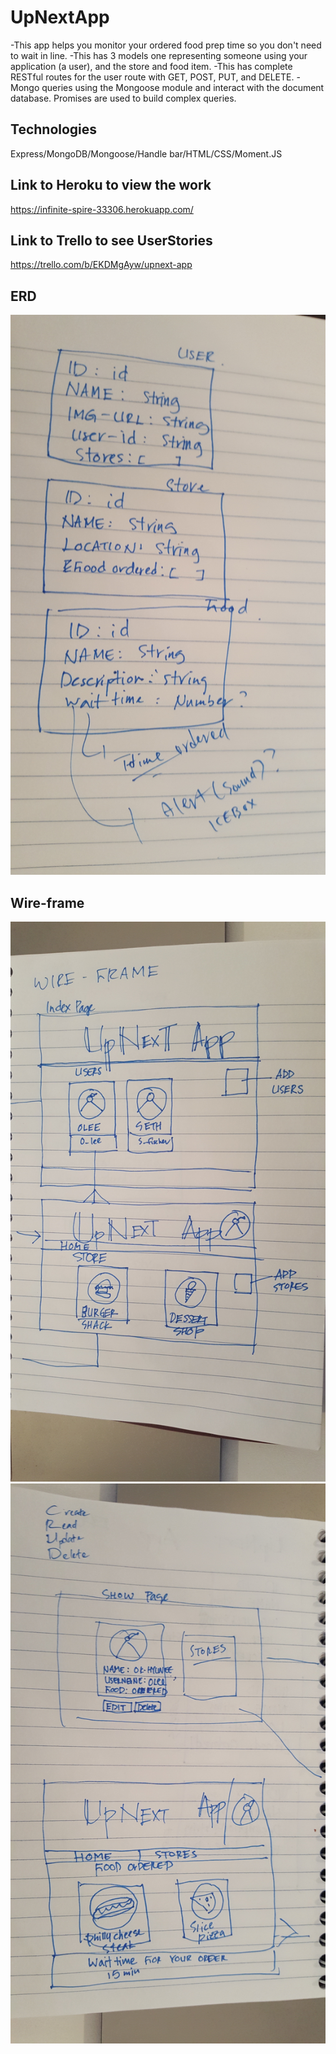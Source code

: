 # UpNextApp
-This app helps you monitor your ordered food prep time so you don't need to wait in line.
-This has  3 models one representing someone using your application (a user), and the store and food item.
-This has complete RESTful routes for the user route with GET, POST, PUT, and DELETE.
-Mongo queries using the Mongoose module and interact with the document database. Promises are used to build complex queries.


## Technologies

Express/MongoDB/Mongoose/Handle bar/HTML/CSS/Moment.JS


## Link to Heroku to view the work

https://infinite-spire-33306.herokuapp.com/


## Link to Trello to see UserStories

https://trello.com/b/EKDMgAyw/upnext-app

## ERD
![alt tag](https://github.com/olee2002/UpNextApp/blob/master/public/images/erd.jpg)


## Wire-frame

![alt tag](https://github.com/olee2002/UpNextApp/blob/master/public/images/wireframe01.jpg)
![alt tag](https://github.com/olee2002/UpNextApp/blob/master/public/images/wireframe02.jpg)


